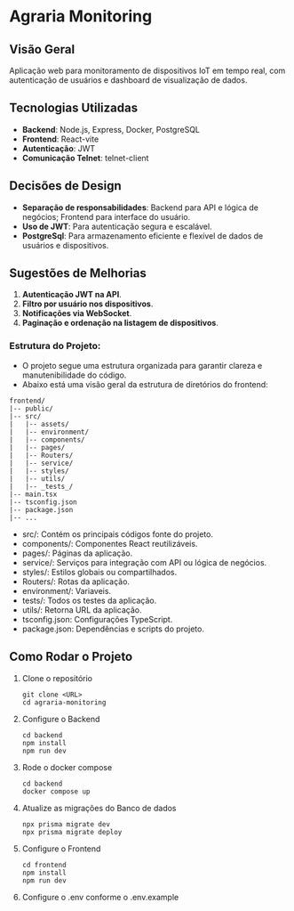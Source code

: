 # Agraria Monitoring

## Visão Geral

Aplicação web para monitoramento de dispositivos IoT em tempo real, com autenticação de usuários e dashboard de visualização de dados.

## Tecnologias Utilizadas

- **Backend**: Node.js, Express, Docker, PostgreSQL
- **Frontend**: React-vite
- **Autenticação**: JWT
- **Comunicação Telnet**: telnet-client

## Decisões de Design

- **Separação de responsabilidades**: Backend para API e lógica de negócios; Frontend para interface do usuário.
- **Uso de JWT**: Para autenticação segura e escalável.
- **PostgreSql**: Para armazenamento eficiente e flexível de dados de usuários e dispositivos.

## Sugestões de Melhorias

1. **Autenticação JWT na API**.
2. **Filtro por usuário nos dispositivos**.
3. **Notificações via WebSocket**.
4. **Paginação e ordenação na listagem de dispositivos**.

### Estrutura do Projeto:

- O projeto segue uma estrutura organizada para garantir clareza e manutenibilidade do código. 
- Abaixo está uma visão geral da estrutura de diretórios do frontend:

```shell
frontend/
|-- public/
|-- src/
|   |-- assets/
|   |-- environment/
|   |-- components/
|   |-- pages/
|   |-- Routers/
|   |-- service/
|   |-- styles/
|   |-- utils/
|   |-- _tests_/
|-- main.tsx
|-- tsconfig.json
|-- package.json
|-- ...
```

- src/: Contém os principais códigos fonte do projeto.
- components/: Componentes React reutilizáveis.
- pages/: Páginas da aplicação.
- service/: Serviços para integração com API ou lógica de negócios.
- styles/: Estilos globais ou compartilhados.
- Routers/: Rotas da aplicação.
- environment/: Variaveis.
- tests/: Todos os testes da aplicação.
- utils/: Retorna URL da aplicação.
- tsconfig.json: Configurações TypeScript.
- package.json: Dependências e scripts do projeto.

## Como Rodar o Projeto

1. Clone o repositório

   ```shell
   git clone <URL>
   cd agraria-monitoring
   ```

2. Configure o Backend

    ```shell
    cd backend
    npm install
    npm run dev
    ```

3. Rode o docker compose
   
   ```shell
   cd backend
   docker compose up
   ```

4. Atualize as migrações do Banco de dados

   ```shell
   npx prisma migrate dev
   npx prisma migrate deploy
   ```

5. Configure o Frontend

    ```shell
    cd frontend
    npm install
    npm run dev
    ```
6. Configure o .env conforme o .env.example


